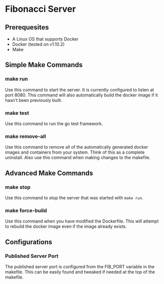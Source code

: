 Fibonacci Server
====================

## Prerequesites
* A Linux OS that supports Docker
* Docker (tested on v1.10.2)
* Make


## Simple Make Commands
### make run
Use this command to start the server. It is currently configured to listen at 
port 8080. This command will also automatically build the docker image if 
it hasn't been previously built.

### make test
Use this command to run the go test framework.

### make remove-all
Use this command to remove all of the automatically generated 
docker images and containers from your system. Think of this as a 
complete uninstall. Also use this command when making changes to the makefile.


## Advanced Make Commands
### make stop
Use this command to stop the server that was started with `make run`.

### make force-build
Use this command when you have modified the Dockerfile.
This will attempt to rebuild the docker image even if the image already exists. 


## Configurations
### Published Server Port
The published server port is configured from the FIB_PORT variable in the
makefile. This can be easily found and tweaked if needed at the top of 
the makefile.
